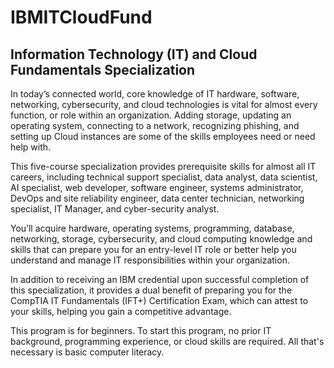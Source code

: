 # IBMITCloudFund
## Information Technology (IT) and Cloud Fundamentals Specialization

In today’s connected world, core knowledge of IT hardware, software, networking, cybersecurity, and cloud technologies is vital for almost every function, or role within an organization. Adding storage, updating an operating system, connecting to a network, recognizing phishing, and setting up Cloud instances are some of the skills employees need or need help with.

This five-course specialization provides prerequisite skills for almost all IT careers, including technical support specialist, data analyst, data scientist, AI specialist, web developer, software engineer, systems administrator, DevOps and site reliability engineer, data center technician, networking specialist, IT Manager, and cyber-security analyst.


You’ll acquire hardware, operating systems, programming, database, networking, storage, cybersecurity, and cloud computing knowledge and skills that can prepare you for an entry-level IT role or better help you understand and manage IT responsibilities within your organization.

In addition to receiving an IBM credential upon successful completion of this specialization, it provides a dual benefit of preparing you for the CompTIA IT Fundamentals (IFT+) Certification Exam, which can attest to your skills, helping you gain a competitive advantage.

This program is for beginners. To start this program, no prior IT background, programming experience, or cloud skills are required. All that's necessary is basic computer literacy.
